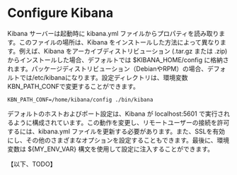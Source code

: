 # Configure Kibana
Kibana サーバーは起動時に kibana.yml ファイルからプロパティを読み取ります。このファイルの場所は、Kibana をインストールした方法によって異なります。例えば、Kibana をアーカイブディストリビューション (.tar.gz または .zip) からインストールした場合、デフォルトでは $KIBANA_HOME/config に格納されます。パッケージディストリビューション（DebianやRPM）の場合、デフォルトでは/etc/kibanaになります。設定ディレクトリは、環境変数KBN_PATH_CONFで変更することができます。

```
KBN_PATH_CONF=/home/kibana/config ./bin/kibana
```

デフォルトのホストおよびポート設定は、Kibana が localhost:5601 で実行されるように構成されています。この動作を変更し、リモートユーザーの接続を許可するには、kibana.yml ファイルを更新する必要があります。また、SSLを有効にし、その他のさまざまなオプションを設定することもできます。最後に、環境変数は ${MY_ENV_VAR} 構文を使用して設定に注入することができます。


【以下、TODO】
